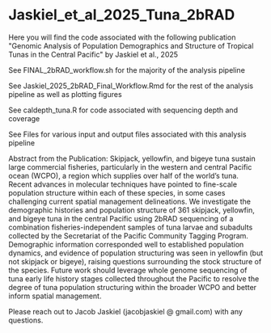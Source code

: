 # Jaskiel_et_al_2025_Tuna_2bRAD
Here you will find the code associated with the following publication "Genomic Analysis of Population Demographics and Structure of Tropical Tunas in the Central Pacific" by Jaskiel et al., 2025

See FINAL_2bRAD_workflow.sh for the majority of the analysis pipeline

See Jaskiel_2025_2bRAD_Final_Workflow.Rmd for the rest of the analysis pipeline as well as plotting figures

See caldepth_tuna.R for code associated with sequencing depth and coverage

See Files for various input and output files associated with this analysis pipeline

Abstract from the Publication:
Skipjack, yellowfin, and bigeye tuna sustain large commercial fisheries, particularly in the western and central Pacific ocean (WCPO), a region which supplies over half of the world’s tuna. Recent advances in molecular techniques have pointed to fine-scale population structure within each of these species, in some cases challenging current spatial management delineations. We investigate the demographic histories and population structure of 361 skipjack, yellowfin, and bigeye tuna in the central Pacific using 2bRAD sequencing of a combination fisheries-independent samples of tuna larvae and subadults collected by the Secretariat of the Pacific Community Tagging Program. Demographic information corresponded well to established population dynamics, and evidence of population structuring was seen in yellowfin (but not skipjack or bigeye), raising questions surrounding the stock structure of the species. Future work should leverage whole genome sequencing of tuna early life history stages collected throughout the Pacific to resolve the degree of tuna population structuring within the broader WCPO and better inform spatial management.

Please reach out to Jacob Jaskiel (jacobjaskiel @ gmail.com) with any questions.
